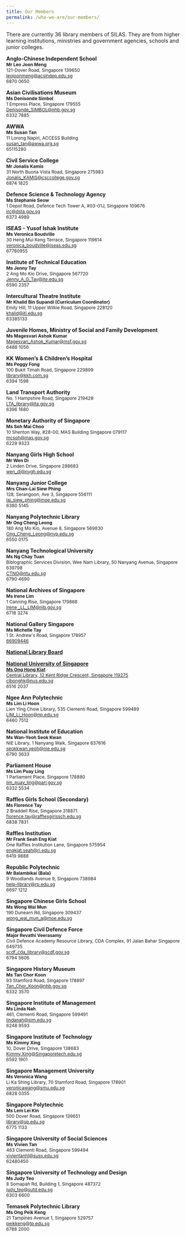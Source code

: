```yaml
---
title: Our Members
permalink: /who-we-are/our-members/
---
```

There are currently 36 library members of SILAS. They are from higher learning institutions, ministries and government agencies, schools and junior colleges.

<p/>

<div class="content">
	<div class="row is-multiline padding--bottom--lg" id="silas-members">
		<div class="col is-half person-info-card padding--right">
			<div class="row margin--bottom--xs margin--right">
				<div class="col is-one-third image-col"></div>
				<div class="col padding--top padding--bottom bg-table-grey">
					<p class="is-marginless padding--top--sm">
					<b>Anglo-Chinese Independent School</b><br><b><small class="is-uppercase" style="font-size: 0.75rem">Mr Leo Joon Meng</small></b><br><small class="is-uppercase" style="font-size: 0.75rem">121-Dover Road, Singapore 139650</small><br><a href="mailto:leojoonmeng@acsindep.edu.sg"><small class="is-uppercase" style="font-size: 0.75rem">leojoonmeng@acsindep.edu.sg</small></a><br><small class="is-uppercase" style="font-size: 0.75rem">6870 0650</small><br></p>
				</div>
			</div>
		</div>
		<div class="col is-half person-info-card padding--right">
			<div class="row margin--bottom--xs margin--right">
				<div class="col is-one-third image-col"></div>
				<div class="col padding--top padding--bottom bg-table-grey">
					<p class="is-marginless padding--top--sm">
					<b>Asian Civilisations Museum</b><br><b><small class="is-uppercase" style="font-size: 0.75rem">Ms Denisonde Simbol</small></b><br><small class="is-uppercase" style="font-size: 0.75rem">1 Empress Place, Singapore 179555</small><br><a href="mailto:Denisonde_SIMBOL@nhb.gov.sg"><small class="is-uppercase" style="font-size: 0.75rem">Denisonde_SIMBOL@nhb.gov.sg</small></a><br><small class="is-uppercase" style="font-size: 0.75rem">6332 7885</small><br></p>
					</div>
			</div>
		</div>
		<div class="col is-half person-info-card padding--right">
			<div class="row margin--bottom--xs margin--right">
				<div class="col is-one-third image-col"></div>
				<div class="col padding--top padding--bottom bg-table-grey">
					<p class="is-marginless padding--top--sm">
					<b>AWWA</b><br><b><small class="is-uppercase" style="font-size: 0.75rem">Ms Susan Tan</small></b><br><small class="is-uppercase" style="font-size: 0.75rem">11 Lorong Napiri, ACCESS Building</small><br><a href="mailto:susan_tan@awwa.org.sg"><small class="is-uppercase" style="font-size: 0.75rem">susan_tan@awwa.org.sg</small></a><br><small class="is-uppercase" style="font-size: 0.75rem">65115280</small><br></p>
				</div>
			</div>
		</div>
		<div class="col is-half person-info-card padding--right">
			<div class="row margin--bottom--xs margin--right">
				<div class="col is-one-third image-col"></div>
				<div class="col padding--top padding--bottom bg-table-grey">
					<p class="is-marginless padding--top--sm">
					<b>Civil Service College</b><br><b><small class="is-uppercase" style="font-size: 0.75rem">Mr Jonalis Kamis</small></b><br><small class="is-uppercase" style="font-size: 0.75rem">31 North Buona Vista Road, Singapore 275983</small><br><a href="mailto: Jonalis_KAMIS@csccollege.gov.sg"><small class="is-uppercase" style="font-size: 0.75rem">Jonalis_KAMIS@csccollege.gov.sg</small></a><br><small class="is-uppercase" style="font-size: 0.75rem">6874 1825</small><br></p>
				</div>
			</div>
		</div>
		<div class="col is-half person-info-card padding--right">
			<div class="row margin--bottom--xs margin--right">
				<div class="col is-one-third image-col"></div>
				<div class="col padding--top padding--bottom bg-table-grey">
					<p class="is-marginless padding--top--sm">
					<b>Defence Science & Technology Agency</b><br><b><small class="is-uppercase" style="font-size: 0.75rem">Ms Stephanie Seow</small></b><br><small class="is-uppercase" style="font-size: 0.75rem">1 Depot Road, Defence Tech Tower A, #03-01J, Singapore 109676</small><br><a href="mailto:irc@dsta.gov.sg"><small class="is-uppercase" style="font-size: 0.75rem">irc@dsta.gov.sg</small></a><br><small class="is-uppercase" style="font-size: 0.75rem">6373 4989</small><br></p>				
				</div>
			</div>
		</div>
		<div class="col is-half person-info-card padding--right">
			<div class="row margin--bottom--xs margin--right">
				<div class="col is-one-third image-col"></div>
				<div class="col padding--top padding--bottom bg-table-grey">
					<p class="is-marginless padding--top--sm">
					<b>ISEAS - Yusof Ishak Institute</b><br><b><small class="is-uppercase" style="font-size: 0.75rem">Ms Veronica Boudville</small></b><br><small class="is-uppercase" style="font-size: 0.75rem">30 Heng Mui Keng Terrace, Singapore 119614</small><br><a href="mailto:veronica_boudville@iseas.edu.sg"><small class="is-uppercase" style="font-size: 0.75rem">veronica_boudville@iseas.edu.sg</small></a><br><small class="is-uppercase" style="font-size: 0.75rem">67780955</small><br></p>
				</div>
			</div>
		</div>
		<div class="col is-half person-info-card padding--right">
			<div class="row margin--bottom--xs margin--right">
				<div class="col is-one-third image-col"></div>
				<div class="col padding--top padding--bottom bg-table-grey">
					<p class="is-marginless padding--top--sm">
					<b>Institute of Technical Education</b><br><b><small class="is-uppercase" style="font-size: 0.75rem">Ms Jenny Tay</small></b><br><small class="is-uppercase" style="font-size: 0.75rem">2 Ang Mo Kio Drive, Singapore 567720</small><br><a href="mailto:Jenny_A_G_Tay@ite.edu.sg"><small class="is-uppercase" style="font-size: 0.75rem">Jenny_A_G_Tay@ite.edu.sg</small></a><br><small class="is-uppercase" style="font-size: 0.75rem">6590 2357</small><br></p>
				</div>
			</div>
		</div>
		<div class="col is-half person-info-card padding--right">
			<div class="row margin--bottom--xs margin--right">
				<div class="col is-one-third image-col"></div>
				<div class="col padding--top padding--bottom bg-table-grey">
					<p class="is-marginless padding--top--sm">
					<b>Intercultural Theatre Institute</b><br><b><small class="is-uppercase" style="font-size: 0.75rem">Mr Khalid Bin Supandi (Curriculum Coordinator)</small></b><br><small class="is-uppercase" style="font-size: 0.75rem">Emily Hill, 11 Upper Wilkie Road, Singapore 228120</small><br><a href="mailto:khalid@iti.edu.sg"><small class="is-uppercase" style="font-size: 0.75rem">khalid@iti.edu.sg</small></a><br><small class="is-uppercase" style="font-size: 0.75rem">63385133</small><br></p>
				</div>
			</div>
		</div>
		<div class="col is-half person-info-card padding--right">
			<div class="row margin--bottom--xs margin--right">
				<div class="col is-one-third image-col"></div>
				<div class="col padding--top padding--bottom bg-table-grey">
					<p class="is-marginless padding--top--sm">
					<b>Juvenile Homes, Ministry of Social and Family Development</b><br><b><small class="is-uppercase" style="font-size: 0.75rem">Ms Magesvari Ashok Kumar</small></b><br><a href="mailto:Magesvari_Ashok_Kumar@msf.gov.sg"><small class="is-uppercase" style="font-size: 0.75rem">Magesvari_Ashok_Kumar@msf.gov.sg</small></a><br><small class="is-uppercase" style="font-size: 0.75rem">6488 1056</small><br></p>
				</div>
			</div>
		</div>
		<div class="col is-half person-info-card padding--right">
			<div class="row margin--bottom--xs margin--right">
				<div class="col is-one-third image-col"></div>
				<div class="col padding--top padding--bottom bg-table-grey">
					<p class="is-marginless padding--top--sm">
					<b>KK Women’s & Children’s Hospital</b><br><b><small class="is-uppercase" style="font-size: 0.75rem">Ms Peggy Fong</small></b><br><small class="is-uppercase" style="font-size: 0.75rem">100 Bukit Timah Road, Singapore 229899</small><br><a href="mailto:library@kkh.com.sg"><small class="is-uppercase" style="font-size: 0.75rem">library@kkh.com.sg</small></a><br><small class="is-uppercase" style="font-size: 0.75rem">6394 1598</small><br></p>
				</div>
			</div>
		</div>
		<div class="col is-half person-info-card padding--right">
			<div class="row margin--bottom--xs margin--right">
				<div class="col is-one-third image-col"></div>
				<div class="col padding--top padding--bottom bg-table-grey">
					<p class="is-marginless padding--top--sm">
					<b>Land Transport Authority</b><br><small class="is-uppercase" style="font-size: 0.75rem">No. 1 Hampshire Road, Singapore 219428</small><br><a href="mailto:LTA_library@lta.gov.sg"><small class="is-uppercase" style="font-size: 0.75rem">LTA_library@lta.gov.sg</small></a><br><small class="is-uppercase" style="font-size: 0.75rem">6396 1680</small><br></p>
						</div>
			</div>
		</div>
		<div class="col is-half person-info-card padding--right">
			<div class="row margin--bottom--xs margin--right">
				<div class="col is-one-third image-col"></div>
				<div class="col padding--top padding--bottom bg-table-grey">
					<p class="is-marginless padding--top--sm">
					<b>Monetary Authority of Singapore</b><br><b><small class="is-uppercase" style="font-size: 0.75rem">Ms Soh Mai Choo</small></b><br><small class="is-uppercase" style="font-size: 0.75rem">10 Shenton Way, #28-00, MAS Building Singapore 079117</small><br><a href="mailto:mcsoh@mas.gov.sg"><small class="is-uppercase" style="font-size: 0.75rem">mcsoh@mas.gov.sg</small></a><br><small class="is-uppercase" style="font-size: 0.75rem">6229 9323</small><br></p>
				</div>
			</div>
		</div>
		<div class="col is-half person-info-card padding--right">
			<div class="row margin--bottom--xs margin--right">
				<div class="col is-one-third image-col"></div>
				<div class="col padding--top padding--bottom bg-table-grey">
					<p class="is-marginless padding--top--sm">
					<b>Nanyang Girls High School</b><br><b><small class="is-uppercase" style="font-size: 0.75rem">Mr Wen Di</small></b><br><small class="is-uppercase" style="font-size: 0.75rem">2 Linden Drive, Singapore 288683</small><br><a href="mailto:wen_di@nygh.edu.sg"><small class="is-uppercase" style="font-size: 0.75rem">wen_di@nygh.edu.sg</small></a><br></p>
				</div>
			</div>
		</div>
		<div class="col is-half person-info-card padding--right">
			<div class="row margin--bottom--xs margin--right">
				<div class="col is-one-third image-col"></div>
				<div class="col padding--top padding--bottom bg-table-grey">
					<p class="is-marginless padding--top--sm">
					<b>Nanyang Junior College</b><br><b><small class="is-uppercase" style="font-size: 0.75rem">Mrs Chan-Lai Siew Phing</small></b><br><small class="is-uppercase" style="font-size: 0.75rem">128, Serangoon, Ave 3, Singapore 556111</small><br><a href="mailto:lai_siew_phing@moe.edu.sg"><small class="is-uppercase" style="font-size: 0.75rem">lai_siew_phing@moe.edu.sg</small></a><br><small class="is-uppercase" style="font-size: 0.75rem">6380 5145</small><br></p>
				</div>
			</div>
		</div>
		<div class="col is-half person-info-card padding--right">
			<div class="row margin--bottom--xs margin--right">
				<div class="col is-one-third image-col"></div>
				<div class="col padding--top padding--bottom bg-table-grey">
					<p class="is-marginless padding--top--sm">
					<b>Nanyang Polytechnic Library</b><br><b><small class="is-uppercase" style="font-size: 0.75rem">Mr Ong Cheng Leong</small></b><br><small class="is-uppercase" style="font-size: 0.75rem">180 Ang Mo Kio, Avenue 8, Singapore 569830</small><br><a href="mailto:Ong_Cheng_Leong@nyp.edu.sg"><small class="is-uppercase" style="font-size: 0.75rem">Ong_Cheng_Leong@nyp.edu.sg</small></a><br><small class="is-uppercase" style="font-size: 0.75rem">6550 0175</small><br></p>
				</div>
			</div>
		 </div>
		<div class="col is-half person-info-card padding--right">
			<div class="row margin--bottom--xs margin--right">
				<div class="col is-one-third image-col"></div>
				<div class="col padding--top padding--bottom bg-table-grey">
					<p class="is-marginless padding--top--sm">
					<b>Nanyang Technological University</b><br><b><small class="is-uppercase" style="font-size: 0.75rem">Ms Ng Chay Tuan</small></b><br><small class="is-uppercase" style="font-size: 0.75rem">Biblographic Services Division, Wee Nam Library, 50 Nanyang Avenue, Singapore 639798</small><br><a href="mailto:CTNG@ntu.edu.sg"><small class="is-uppercase" style="font-size: 0.75rem">CTNG@ntu.edu.sg</small></a><br><small class="is-uppercase" style="font-size: 0.75rem">6790 4690</small><br></p>
				</div>
			</div>
		</div>
		<div class="col is-half person-info-card padding--right">
			<div class="row margin--bottom--xs margin--right">
				<div class="col is-one-third image-col"></div>
				<div class="col padding--top padding--bottom bg-table-grey">
					<p class="is-marginless padding--top--sm">
					<b>National Archives of Singapore</b><br><b><small class="is-uppercase" style="font-size: 0.75rem">Ms Irene Lim</small></b><br><small class="is-uppercase" style="font-size: 0.75rem">1 Canning Rise, Singapore 179868</small><br><a href="mailto:Irene_LL_LIM@nlb.gov.sg"><small class="is-uppercase" style="font-size: 0.75rem">Irene _LL_LIM@nlb.gov.sg</small></a><br><small class="is-uppercase" style="font-size: 0.75rem">6718 3274</small><br></p>
				</div>
			</div>
		</div>
		<div class="col is-half person-info-card padding--right">
			<div class="row margin--bottom--xs margin--right">
				<div class="col is one-third image-col"></div>
				<div class="col padding--top padding--bottom bg-table-grey">
					<p class="is marginless padding--top--sm">
					<b>National Gallery Singapore</b><br><b>
					<small class="is upper-case" style="font-size: 0.75rem">Ms Michelle Tay</small></b><br>
						<small class="is upper-case" style="font size: 0.75rem">1 St. Andrew's Road, Singapore 178957</small><br><a href="mailto:michelle.tay@nationalgallery.sg"><small class="is upper-case" style="font-size: 0.75rem">66909446</small branch><br><p>
				</div>
			</div>
		</div>
		<div class="col is-half person-info-card padding--right">
			<div class="row margin--bottom--xs margin--right">
				<div class="col is-one-third image-col"></div>
				<div class="col padding--top padding--bottom bg-table-grey">
					<p class="is-marginless padding--top--sm">
					<b>National Library Board</b><br></p>
				</div>
			</div>
		</div>
		<div class="col is-half person-info-card padding--right">
			<div class="row margin--bottom--xs margin--right">
				<div class="col is-one-third image-col"></div>
				<div class="col padding--top padding--bottom bg-table-grey">
					<p class="is-marginless padding--top--sm">
					<b>National University of Singapore</b><br><b><small class="is-uppercase" style="font-size: 0.75rem">Ms Ong Hong Kiat</small></b><br><small class="is-uppercase" style="font-size: 0.75rem">Central Library, 12 Kent Ridge Crescent, Singapore 119275</small><br><a href="mailto:clbonghk@nus.edu.sg"><small class="is-uppercase" style="font-size: 0.75rem">clbonghk@nus.edu.sg</small></a><br><small class="is-uppercase" style="font-size: 0.75rem">6516 2037</small><br></p>
				</div>
			</div>
		</div>
		<div class="col is-half person-info-card padding--right">
			<div class="row margin--bottom--xs margin--right">
				<div class="col is-one-third image-col"></div>
				<div class="col padding--top padding--bottom bg-table-grey">
					<p class="is-marginless padding--top--sm">
					<b>Ngee Ann Polytechnic</b><br><b><small class="is-uppercase" style="font-size: 0.75rem">Ms Lim Li Hoon</small></b><br><small class="is-uppercase" style="font-size: 0.75rem">Lien Ying Chow Library, 535 Clementi Road, Singapore 599489</small><br><a href="mailto:LIM_Li_Hoon@np.edu.sg"><small class="is-uppercase" style="font-size: 0.75rem">LIM_Li_Hoon@np.edu.sg</small></a><br><small class="is-uppercase" style="font-size: 0.75rem">6460 7512</small><br></p>
				</div>
			</div>
		</div>
		<div class="col is-half person-info-card padding--right">
			<div class="row margin--bottom--xs margin--right">
				<div class="col is-one-third image-col"></div>
				<div class="col padding--top padding--bottom bg-table-grey">
					<p class="is-marginless padding--top--sm">
					<b>National Institute of Education</b><br><b><small class="is-uppercase" style="font-size: 0.75rem">Ms Wan-Yeoh Seok Kwan</small></b><br><small class="is-uppercase" style="font-size: 0.75rem">NIE Library, 1 Nanyang Walk, Singapore 637616</small><br><a href="mailto:seokkwan.yeoh@nie.edu.sg"><small class="is-uppercase" style="font-size: 0.75rem">seokkwan.yeoh@nie.edu.sg</small></a><br><small class="is-uppercase" style="font-size: 0.75rem">6790 3633</small><br></p>
				</div>
			</div>
		</div>
		<div class="col is-half person-info-card padding--right">
			<div class="row margin--bottom--xs margin--right">
				<div class="col is-one-third image-col"></div>
				<div class="col padding--top padding--bottom bg-table-grey">
					<p class="is-marginless padding--top--sm">
					<b>Parliament House</b><br><b><small class="is-uppercase" style="font-size: 0.75rem">Ms Lim Puay Ling</small></b><br><small class="is-uppercase" style="font-size: 0.75rem">1 Parliament Place, Singapore 178880</small><br><a href="mailto:lim_puay_ling@parl.gov.sg"><small class="is-uppercase" style="font-size: 0.75rem">lim_puay_ling@parl.gov.sg</small></a><br><small class="is-uppercase" style="font-size: 0.75rem">6332 5534</small><br></p>
				</div>
			</div>
		</div>
		<div class="col is-half person-info-card padding--right">
			<div class="row margin--bottom--xs margin--right">
				<div class="col is-one-third image-col"></div>
				<div class="col padding--top padding--bottom bg-table-grey">
					<p class="is-marginless padding--top--sm">
					<b>Raffles Girls School (Secondary)</b><br><b><small class="is-uppercase" style="font-size: 0.75rem">Ms Florence Tay</small></b><br><small class="is-uppercase" style="font-size: 0.75rem">2 Braddell Rise, Singapore 318871</small><br><a href="mailto:florence.tay@rafflesgirlssch.edu.sg"><small class="is-uppercase" style="font-size: 0.75rem">florence.tay@rafflesgirlssch.edu.sg</small></a><br><small class="is-uppercase" style="font-size: 0.75rem">6838 7831</small><br></p>
				</div>
			</div>
		</div>
		<div class="col is-half person-info-card padding--right">
			<div class="row margin--bottom--xs margin--right">
				<div class="col is-one-third image-col"></div>
				<div class="col padding--top padding--bottom bg-table-grey">
					<p class="is-marginless padding--top--sm">
					<b>Raffles Institution</b><br><b><small class="is-uppercase" style="font-size: 0.75rem">Mr Frank Seah Eng Kiat</small></b><br><small class="is-uppercase" style="font-size: 0.75rem">One Raffles Institution Lane, Singapore 575954</small><br><a href="mailto:comms@ri.edu.sg"><small class="is-uppercase" style="font-size: 0.75rem">engkiat.seah@ri.edu.sg</small></a><br><small class="is-uppercase" style="font-size: 0.75rem">6419 9888</small><br></p>
				</div>
			</div>
		</div>
		<div class="col is-half person-info-card padding--right">
			<div class="row margin--bottom--xs margin--right">
				<div class="col is-one-third image-col"></div>
				<div class="col padding--top padding--bottom bg-table-grey">
					<p class="is-marginless padding--top--sm">
					<b>Republic Polytechnic</b><br><b><small class="is-uppercase" style="font-size: 0.75rem">Mr Balambikai (Bala)</small></b><br><small class="is-uppercase" style="font-size: 0.75rem">9 Woodlands Avenue 9, Singapore 738984</small><br><a href="mailto:help-library@rp.edu.sg"><small class="is-uppercase" style="font-size: 0.75rem">help-library@rp.edu.sg</small></a><br><small class="is-uppercase" style="font-size: 0.75rem">6697 1212</small><br></p>
				</div>
			</div>
		</div>
		<div class="col is-half person-info-card padding--right">
			<div class="row margin--bottom--xs margin--right">
				<div class="col is-one-third image-col"></div>
				<div class="col padding--top padding--bottom bg-table-grey">
					<p class="is-marginless padding--top--sm">
					<b>Singapore Chinese Girls School</b><br><b><small class="is-uppercase" style="font-size: 0.75rem">Ms Wong Wai Mun</small></b><br><small class="is-uppercase" style="font-size: 0.75rem">190 Dunearn Rd, Singapore 309437</small><br><a href="mailto:wong_wai_mun_a@moe.edu.sg"><small class="is-uppercase" style="font-size: 0.75rem">wong_wai_mun_a@moe.edu.sg</small></a><br></p>
				</div>
			</div>
		</div>
		<div class="col is-half person-info-card padding--right">
			<div class="row margin--bottom--xs margin--right">
				<div class="col is-one-third image-col"></div>
				<div class="col padding--top padding--bottom bg-table-grey">
					<p class="is-marginless padding--top--sm">
					<b>Singapore Civil Defence Force</b><br><b><small class="is-uppercase" style="font-size: 0.75rem">Major Revathi Veerasamy</small></b><br><small class="is-uppercase" style="font-size: 0.75rem">Civil Defence Academy Resource Library, CDA Complex, 91 Jalan Bahar Singapore 649735</small><br><a href="mailto:scdf_cda_library@scdf.gov.sg"><small class="is-uppercase" style="font-size: 0.75rem">scdf_cda_library@scdf.gov.sg</small></a><br><small class="is-uppercase" style="font-size: 0.75rem">6794 5606</small><br></p>
				</div>
			</div>
		</div>
		<div class="col is-half person-info-card padding--right">
			<div class="row margin--bottom--xs margin--right">
				<div class="col is-one-third image-col"></div>
				<div class="col padding--top padding--bottom bg-table-grey">
					<p class="is-marginless padding--top--sm">
					<b>Singapore History Museum</b><br><b><small class="is-uppercase" style="font-size: 0.75rem">Ms Tan Chor Koon</small></b><br><small class="is-uppercase" style="font-size: 0.75rem">93 Stamford Road, Singapore 178897</small><br><a href="mailto:Tan_Chor_Koon@nhb.gov.sg"><small class="is-uppercase" style="font-size: 0.75rem">Tan_Chor_Koon@nhb.gov.sg</small></a><br><small class="is-uppercase" style="font-size: 0.75rem">6332 3570</small><br></p>
				</div>
			</div>
		</div>
		<div class="col is-half person-info-card padding--right">
			<div class="row margin--bottom--xs margin--right">
				<div class="col is-one-third image-col"></div>
				<div class="col padding--top padding--bottom bg-table-grey">
					<p class="is-marginless padding--top--sm">
					<b>Singapore Institute of Management</b><br><b><small class="is-uppercase" style="font-size: 0.75rem">Ms Linda Nah</small></b><br><small class="is-uppercase" style="font-size: 0.75rem">461, Clementi Road, Singapore 599491</small><br><a href="mailto:lindanah@sim.edu.sg"><small class="is-uppercase" style="font-size: 0.75rem">lindanah@sim.edu.sg</small></a><br><small class="is-uppercase" style="font-size: 0.75rem">6248 9593</small><br></p>
				</div>
			</div>
		</div>
		<div class="col is-half person-info-card padding--right">
			<div class="row margin--bottom--xs margin--right">
				<div class="col is-one-third image-col"></div>
				<div class="col padding--top padding--bottom bg-table-grey">
					<p class="is-marginless padding--top--sm">
					<b>Singapore Institute of Technology</b><br><b><small class="is-uppercase" style="font-size: 0.75rem">Ms Kimmy Xing</small></b><br><small class="is-uppercase" style="font-size: 0.75rem">10, Dover Drive, Singapore 138683</small><br><a href="mailto:Kimmy.Xing@Singaporetech.edu.sg"><small class="is-uppercase" style="font-size: 0.75rem">Kimmy.Xing@Singaporetech.edu.sg</small></a><br><small class="is-uppercase" style="font-size: 0.75rem">6592 1901</small><br></p>
				</div>
			</div>
		</div>
		<div class="col is-half person-info-card padding--right">
			<div class="row margin--bottom--xs margin--right">
				<div class="col is-one-third image-col"></div>
				<div class="col padding--top padding--bottom bg-table-grey">
					<p class="is-marginless padding--top--sm">
					<b>Singapore Management University</b><br><b><small class="is-uppercase" style="font-size: 0.75rem">Ms Veronica Wang</small></b><br><small class="is-uppercase" style="font-size: 0.75rem">Li Ka Shing Library, 70 Stamford Road, Singapore 178901</small><br><a href="mailto:library@smu.edu.sg"><small class="is-uppercase" style="font-size: 0.75rem">veronicawang@smu.edu.sg</small></a><br><small class="is-uppercase" style="font-size: 0.75rem">6828 0355</small><br></p>
				</div>
			</div>
		</div><div class="col is-half person-info-card padding--right">
			<div class="row margin--bottom--xs margin--right">
				<div class="col is-one-third image-col"></div>
				<div class="col padding--top padding--bottom bg-table-grey">
					<p class="is-marginless padding--top--sm">
					<b>Singapore Polytechnic</b><br><b><small class="is-uppercase" style="font-size: 0.75rem">Ms Lem Lei Kin</small></b><br><small class="is-uppercase" style="font-size: 0.75rem">500 Dover Road, Singapore 139651</small><br><a href="mailto:library@sp.edu.sg"><small class="is-uppercase" style="font-size: 0.75rem">library@sp.edu.sg</small></a><br><small class="is-uppercase" style="font-size: 0.75rem">6775 1133</small><br></p>
				</div>
			</div>
		</div><div class="col is-half person-info-card padding--right">
			<div class="row margin--bottom--xs margin--right">
				<div class="col is-one-third image-col"></div>
				<div class="col padding--top padding--bottom bg-table-grey">
					<p class="is-marginless padding--top--sm">
					<b>Singapore University of Social Sciences</b><br><b><small class="is-uppercase" style="font-size: 0.75rem">Ms Vivien Tan</small></b><br><small class="is-uppercase" style="font-size: 0.75rem">463 Clementi Road, Singapore 599494</small><br><a href="mailto:vivientanhl@suss.edu.sg"><small class="is-uppercase" style="font-size: 0.75rem">vivientanhl@suss.edu.sg</small></a><br><small class="is-uppercase" style="font-size: 0.75rem">62480450</small><br></p>
				</div>
			</div>
		</div><div class="col is-half person-info-card padding--right">
			<div class="row margin--bottom--xs margin--right">
				<div class="col is-one-third image-col"></div>
				<div class="col padding--top padding--bottom bg-table-grey">
					<p class="is-marginless padding--top--sm">
					<b>Singapore University of Technology and Design</b><br><b><small class="is-uppercase" style="font-size: 0.75rem">Ms Judy Teo</small></b><br><small class="is-uppercase" style="font-size: 0.75rem">8 Somapah Rd, Building 1, Singapore 487372</small><br><a href="mailto:judy_teo@sutd.edu.sg"><small class="is-uppercase" style="font-size: 0.75rem">judy_teo@sutd.edu.sg</small></a><br><small class="is-uppercase" style="font-size: 0.75rem">6303 6600</small><br></p>
				</div>
			</div>
		</div>
		<div class="col is-half person-info-card padding--right">
			<div class="row margin--bottom--xs margin--right">
				<div class="col is-one-third image-col"></div>
				<div class="col padding--top padding--bottom bg-table-grey">
					<p class="is-marginless padding--top--sm">
					<b>Temasek Polytechnic Library</b><br><b><small class="is-uppercase" style="font-size: 0.75rem">Ms Ong Peik Keng</small></b><br><small class="is-uppercase" style="font-size: 0.75rem">21 Tampines Avenue 1, Singapore 529757</small><br><a href="mailto:peikkeng@tp.edu.sg"><small class="is-uppercase" style="font-size: 0.75rem">peikkeng@tp.edu.sg</small></a><br><small class="is-uppercase" style="font-size: 0.75rem">6788 2000</small><br></p>
		</div>
	</div>
</div>